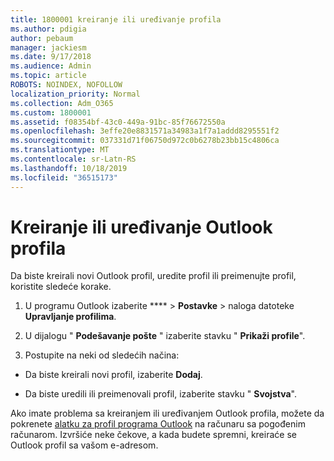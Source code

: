 ```yaml
---
title: 1800001 kreiranje ili uređivanje profila
ms.author: pdigia
author: pebaum
manager: jackiesm
ms.date: 9/17/2018
ms.audience: Admin
ms.topic: article
ROBOTS: NOINDEX, NOFOLLOW
localization_priority: Normal
ms.collection: Adm_O365
ms.custom: 1800001
ms.assetid: f08354bf-43c0-449a-91bc-85f76672550a
ms.openlocfilehash: 3effe20e8831571a34983a1f7a1addd8295551f2
ms.sourcegitcommit: 037331d71f06750d972c0b6278b23bb15c4806ca
ms.translationtype: MT
ms.contentlocale: sr-Latn-RS
ms.lasthandoff: 10/18/2019
ms.locfileid: "36515173"
---
```

# <a name="create-or-edit-an-outlook-profile"></a>Kreiranje ili uređivanje Outlook profila

Da biste kreirali novi Outlook profil, uredite profil ili preimenujte profil, koristite sledeće korake.
  
1. U programu Outlook izaberite **** \> **Postavke** \> naloga datoteke **Upravljanje profilima**.
    
2. U dijalogu " **Podešavanje pošte** " izaberite stavku " **Prikaži profile**".
    
3. Postupite na neki od sledećih načina:
    
  - Da biste kreirali novi profil, izaberite **Dodaj**.
    
  - Da biste uredili ili preimenovali profil, izaberite stavku " **Svojstva**".
    
Ako imate problema sa kreiranjem ili uređivanjem Outlook profila, možete da pokrenete [alatku za profil programa Outlook](https://aka.ms/SaRA-OutlookSetupProfile) na računaru sa pogođenim računarom. Izvršiće neke čekove, a kada budete spremni, kreiraće se Outlook profil sa vašom e-adresom. 
  

